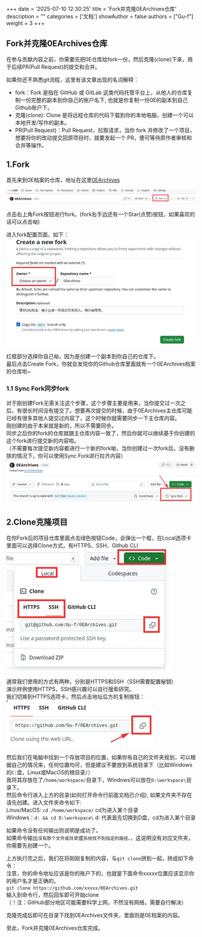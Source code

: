 +++
date = '2025-07-10 12:30:25'
title = 'Fork并克隆0EArchives仓库'
description = ""
categories = ['文档']
showAuthor = false
authors = ["Gu-f"]
weight = 3
+++

## Fork并克隆0EArchives仓库

在参与贡献内容之前，你需要先把0E仓库给fork一份，然后克隆(clone)下来，用于后续PR(Pull Request)的提交和合并。

如果你还不熟悉git流程，这里有该文章出现的名词解释：

- fork：Fork 是指在 GitHub 或 GitLab 这类代码托管平台上，从他人的仓库复制一份完整的副本到你自己的账户名下, 也就是你复制一份0E的副本到自己Github账户下。
- 克隆(clone): Clone 是将远程仓库的代码下载到你的本地电脑，创建一个可以本地开发/写作的副本。
- PR(Pull Request)：Pull Request，拉取请求，当你 fork 并修改了一个项目，想要将你的改动提交回原项目时，就要发起一个 PR，便可等待原作者审核和合并等操作。

## 1.Fork

首先来到0E档案的仓库，地址在这里[0EArchives](https://github.com/Gu-f/0EArchives)

![Fork](./fork.jpg)

点击右上角Fork按钮进行fork。(fork右手边还有一个Star(点赞)按钮，如果喜欢的话可以点击呦)

进入fork配置页面，如下：  
![Fork](./forkcreate.jpg)

红框部分选择你自己呦，因为是创建一个副本到你自己的仓库下。  
最后点击Create Fork，你就会发现你的Github仓库里面就有一个0EArchives档案的仓库啦~

### 1.1 Sync Fork同步fork

对于刚创建Fork无需关注这个步骤，这个步骤主要是用来，当你提交过一次之后，有很长时间没有提交了。想要再次提交的时候，由于0EArchives主仓库可能已经有很多其他人提交过内容了，这个时候你就需要同步一下主仓库内容。  
刚创建的由于本来就是新的，所以不需要同步。  
同步之后你的fork的仓库就跟主仓库内容一致了，然后你就可以继续基于你创建的这个fork进行提交新的内容啦。  
（不需要每次提交新内容都进行一个新的fork呦，当你创建过一次fork后，没有删除的情况下，你可以使用Sync Fork进行拉齐内容）  
![SyncFork](./syncfork.jpg)

## 2.Clone克隆项目

在你Fork后的项目仓库里面点击绿色按钮Code，会弹出一个框，在Local选项卡里面可以选择Clone方式，有HTTPS、SSH、Github CLI  
![CloneCode](./codeclone.jpg)

通常我们使用的方式有两种，分别是HTTPS和SSH（SSH需要配置秘钥）  
演示样例使用HTTPS，SSH感兴趣可以自行搜索研究。  
我们切换到HTTPS选项卡，然后点击地址后方的复制按钮：  
![CloneCode](./httpsclone.jpg)

然后我们在电脑中找到一个存放项目的位置，如果你有自己的文件夹规划，可以根据自己的情况来，任何位置均可，但是建议不要放到系统目录下（比如Windows的`C:`盘，Linux或MacOS的根目录`/`）  
我将其存放在了`/home/workspace/`目录下，Windows可以放在`D:\workspace\`目录下。  
然后命令行进入上方的目录(如何打开命令行前面文档已介绍), 如果文件夹不存在请先创建。进入文件夹命令如下:  
Linux/MacOS: `cd /home/workspace/`  cd为进入某个目录  
Windows：`d: && cd D:\workspace\`  d: 代表首先切换到D盘，cd为进入某个目录

如果命令没有任何输出则说明是成功了。  
如果命令输出`没有那个文件或目录`或`系统找不到指定的路径。`，这说明没有对应文件夹，你需要先创建一个。

上方执行完之后，我们在将刚刚复制的内容，与`git clone`拼到一起，拼成如下命令：  
注意，你的命令地址应该是你的账户下的，也就是下面命令xxxxx位置应该显示你的用户名才是正确的。  
`git clone https://github.com/xxxxx/0EArchives.git`  
输入到命令行，然后回车即可开始clone  
（！注：GitHub部分地区可能需要科学上网，不然没有网络，需要自行解决）

克隆完成后即可在目录下找到0EArchives文件夹，里面则是0E档案的内容。

至此，Fork并克隆0EArchives仓库完成。  









